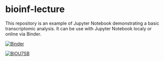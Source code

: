 # bioinf-lecture

This repository is an example of Jupyter Notebook demonstrating a basic transcriptomic analysis. It can be use with Jupyter Notebook localy or online via Binder.

[![Binder](https://mybinder.org/badge_logo.svg)](https://mybinder.org/v2/gh/pseudogene/bioinf-lecture/master?filepath=light.ipynb)

[![BIOU7SB](https://img.shields.io/badge/University%20of%20Stirling-BIOU7SB-green)](https://canvas.stir.ac.uk/courses/8412/pages/bioinformatics-and-sequencing)
